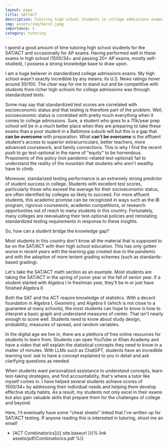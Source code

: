 ```yaml
---
layout: page
title: SAT/ACT
description: Tutoring high school students in college admissions exams
img: assets/img/herst.jpeg
importance: 3
category: tutoring
---
```


I spend a good amount of time tutoring high school students for the SAT/ACT and occasionally for AP exams. Having performed well in these exams in high school (1500/34+ and passing 20+ AP exams, mostly self-studied), I possess a strong knowledge base to draw upon.

I am a huge believer in standardized college admissions exams. My high school wasn't exactly incredible by any means; its U.S. News ratings hover around 30/100. The clear way for me to stand out and be competitive with students from richer high schools for college admissions was through standardized tests.

Some may say that standardized test scores are correlated with socioeconomic status and that testing is therefore part of the problem. Well, socioeconomic status is correlated with pretty much everything when it comes to college admissions. Sure, a student who goes to a 70k/year prep school will be in a much better place when they are preparing to take these exams than a poor student in a Baltimore suburb will but this is a gap that **can be overcome** with preparation. What **can't be overcome** is the affluent student's access to superior extracurriculars, better teachers, more advanced coursework, and family connections. This is why I find the recent push to go test-optional in the name of "equity" to be horrendous. Proponents of this policy (not pandemic-related test-optional) fail to understand the reality of the mountain that students who aren't wealthy have to climb.

Moreover, standarized testing performance is an extremely strong predictor of student success in college. Students with excellent test scores, particularly those who exceed the average for their socioeconomic status, are often identified by colleges as likely to succeed. For more affluent students, this academic promise can be recognized in ways such as the IB program, rigorous coursework, academic competitions, or research: opportunities out of reach to many students in this country. Fortunately, many colleges are reevaluating their test-optional policies and reinstating standardized testing requirements in response to these insights.

So, how can a student bridge the knowledge gap?

Most students in this country don't know all the material that is supposed to be on the SAT/ACT with their high school education. This has only gotten worse in recent years with the learning gap created due to the pandemic and with the adoption of more lenient grading schemes (such as standards-based grading).

Let's take the SAT/ACT math section as an example. Most students are taking the SAT/ACT in the spring of junior year or the fall of senior year. If a student started with Algebra I in freshman year, they'll be in or just have finished Algebra II.

Both the SAT and the ACT require knowledge of statistics. With a decent foundation in Algebra I, Geometry, and Algebra II (which is not close to a guarantee at many schools), the most students can hope to know is how to interpret a basic graph and understand measures of center. That isn't nearly enough to score well. Students need to know about study design, probability, measures of spread, and random variables.

In the digital age we live in, there are a plethora of free online resources for students to learn from. Students can open YouTube or Khan Academy and have a video that will explain the statistical concepts they need to know in a matter of minutes. With LLMs such as ChatGPT, students have an incredible learning tool: ask to have a concept explained to you in detail and ask clarifying questions as needed.

When students want personalized assistance to understand concepts, learn test-taking strategies, and find accountability, that's where a tutor like myself comes in. I have helped several students achieve scores of 1500/34+ by addressing their individual needs and helping them develop effective study habits. As a result, my students not only excel in their exams but also gain valuable skills that prepare them for the challenges of college and beyond.

Here, I'll eventually have some "cheat sheets" linked that I've written up for SAT/ACT testing. If anyone reading this is interested in tutoring, shoot me an email!

- [ACT Combinatorics]({{ site.baseurl }}{% link assets/pdf/Combinatorics.pdf %})
